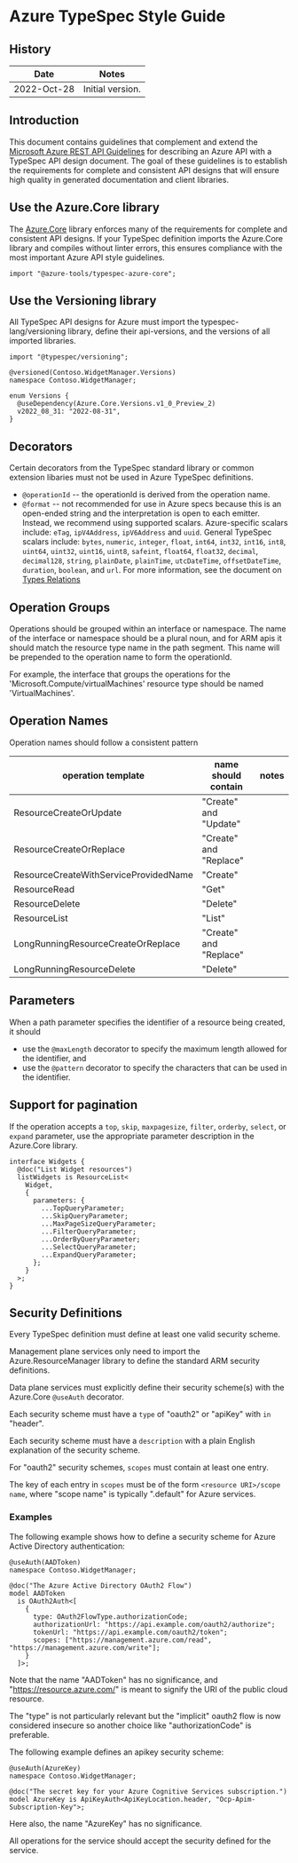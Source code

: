 # Azure TypeSpec Style Guide

## History

| Date        | Notes            |
| ----------- | ---------------- |
| 2022-Oct-28 | Initial version. |

## Introduction

This document contains guidelines that complement and extend the
[Microsoft Azure REST API Guidelines](https://github.com/microsoft/api-guidelines/blob/vNext/azure/Guidelines.md) for describing an Azure API with a TypeSpec API design document.
The goal of these guidelines is to establish the requirements for complete and consistent API designs
that will ensure high quality in generated documentation and client libraries.

## Use the Azure.Core library

The [Azure.Core](azure.core/index.md) library enforces many of the requirements for complete and consistent API designs.
If your TypeSpec definition imports the Azure.Core library and compiles without linter errors, this ensures
compliance with the most important Azure API style guidelines.

```typespec
import "@azure-tools/typespec-azure-core";
```

## Use the Versioning library

All TypeSpec API designs for Azure must import the typespec-lang/versioning library, define their api-versions,
and the versions of all imported libraries.

```typespec
import "@typespec/versioning";

@versioned(Contoso.WidgetManager.Versions)
namespace Contoso.WidgetManager;

enum Versions {
  @useDependency(Azure.Core.Versions.v1_0_Preview_2)
  v2022_08_31: "2022-08-31",
}
```

## Decorators

Certain decorators from the TypeSpec standard library or common extension libaries must not be used
in Azure TypeSpec definitions.

- `@operationId` -- the operationId is derived from the operation name.
- `@format` -- not recommended for use in Azure specs because this is an open-ended string and the interpretation is open to each emitter.
  Instead, we recommend using supported scalars. Azure-specific scalars include: `eTag`, `ipV4Address`, `ipV6Address` and `uuid`. General
  TypeSpec scalars include: `bytes`, `numeric`, `integer`, `float`, `int64`, `int32`, `int16`, `int8`, `uint64`, `uint32`, `uint16`, `uint8`,
  `safeint`, `float64`, `float32`, `decimal`, `decimal128`, `string`, `plainDate`, `plainTime`, `utcDateTime`, `offsetDateTime`, `duration`,
  `boolean`, and `url`. For more information, see the document on [Types Relations](https://typespec.io/docs/language-basics/type-relations)

## Operation Groups

Operations should be grouped within an interface or namespace. The name of the interface or namespace
should be a plural noun, and for ARM apis it should match the resource type name in the path segment.
This name will be prepended to the operation name to form the operationId.

For example, the interface that groups the operations for the 'Microsoft.Compute/virtualMachines'
resource type should be named 'VirtualMachines'.

## Operation Names

Operation names should follow a consistent pattern

| operation template                    | name should contain    | notes |
| ------------------------------------- | ---------------------- | ----- |
| ResourceCreateOrUpdate                | "Create" and "Update"  |       |
| ResourceCreateOrReplace               | "Create" and "Replace" |       |
| ResourceCreateWithServiceProvidedName | "Create"               |       |
| ResourceRead                          | "Get"                  |       |
| ResourceDelete                        | "Delete"               |       |
| ResourceList                          | "List"                 |       |
| LongRunningResourceCreateOrReplace    | "Create" and "Replace" |       |
| LongRunningResourceDelete             | "Delete"               |       |

## Parameters

When a path parameter specifies the identifier of a resource being created, it should

- use the `@maxLength` decorator to specify the maximum length allowed for the identifier, and
- use the `@pattern` decorator to specify the characters that can be used in the identifier.

## Support for pagination

If the operation accepts a `top`, `skip`, `maxpagesize`, `filter`, `orderby`, `select`, or `expand` parameter,
use the appropriate parameter description in the Azure.Core library.

```typespec
interface Widgets {
  @doc("List Widget resources")
  listWidgets is ResourceList<
    Widget,
    {
      parameters: {
        ...TopQueryParameter;
        ...SkipQueryParameter;
        ...MaxPageSizeQueryParameter;
        ...FilterQueryParameter;
        ...OrderByQueryParameter;
        ...SelectQueryParameter;
        ...ExpandQueryParameter;
      };
    }
  >;
}
```

## Security Definitions

Every TypeSpec definition must define at least one valid security scheme.

Management plane services only need to import the Azure.ResourceManager library
to define the standard ARM security definitions.

Data plane services must explicitly define their security scheme(s) with the Azure.Core `@useAuth` decorator.

Each security scheme must have a `type` of "oauth2" or "apiKey" with `in` "header".

Each security scheme must have a `description` with a plain English explanation of the security scheme.

For "oauth2" security schemes, `scopes` must contain at least one entry.

The key of each entry in `scopes` must be of the form `<resource URI>/scope name`, where "scope name" is typically ".default" for Azure services.

### Examples

The following example shows how to define a security scheme for Azure Active Directory authentication:

```typespec
@useAuth(AADToken)
namespace Contoso.WidgetManager;

@doc("The Azure Active Directory OAuth2 Flow")
model AADToken
  is OAuth2Auth<[
    {
      type: OAuth2FlowType.authorizationCode;
      authorizationUrl: "https://api.example.com/oauth2/authorize";
      tokenUrl: "https://api.example.com/oauth2/token";
      scopes: ["https://management.azure.com/read", "https://management.azure.com/write"];
    }
  ]>;
```

Note that the name "AADToken" has no significance, and "https://resource.azure.com/" is meant to signify the URI of the public cloud resource.

The "type" is not particularly relevant but the "implicit" oauth2 flow is now considered insecure so another choice like "authorizationCode" is preferable.

The following example defines an apikey security scheme:

```typespec
@useAuth(AzureKey)
namespace Contoso.WidgetManager;

@doc("The secret key for your Azure Cognitive Services subscription.")
model AzureKey is ApiKeyAuth<ApiKeyLocation.header, "Ocp-Apim-Subscription-Key">;
```

Here also, the name "AzureKey" has no significance.

All operations for the service should accept the security defined for the service.
